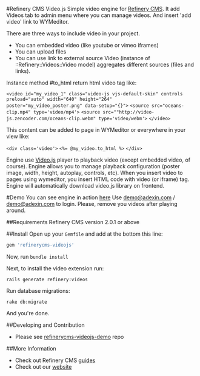 #Refinery CMS Video.js
Simple video engine for [Refinery CMS](http://refinerycms.com).
It add Videos tab to admin menu where you can manage videos.
And insert 'add video' link to WYMeditor.

There are three ways to include video in your project.
- You can embedded video (like youtube or vimeo iframes)
- You can upload files
- You can use link to external source
Video (instance of ::Refinery::Videos::Video model) aggregates different sources (files and links).

Instance method #to_html return html video tag like:

`<video id="my_video_1" class="video-js vjs-default-skin" controls
  preload="auto" width="640" height="264"`  
  `poster="my_video_poster.png"
  data-setup="{}">`
  `<source src="oceans-clip.mp4" type='video/mp4'>`
  `<source src=""http://video-js.zencoder.com/oceans-clip.webm" type='video/webm'>`
`</video>`

This content can be added to page in WYMeditor or everywhere in your view like:

`<div class='video'>`
`<%= @my_video.to_html %>`
`</div>`

Engine use [Video.js](http:videojs.com) player to playback video (except embedded video, of course).
Engine allows you to manage playback configuration (poster image, width, height, autoplay, controls, etc).
When you insert video to pages using wymeditor, you insert HTML code with video (or iframe) tag.
Engine will automatically download video.js library on frontend.

#Demo
You can see engine in action [here](http://refinerycms-videojs-demo.herokuapp.com/refinery/videos)
Use demo@adexin.com / demo@adexin.com to login.
Please, remove you videos after playing around.

##Requirements
Refinery CMS version 2.0.1 or above

##Install
Open up your ``Gemfile`` and add at the bottom this line:

```ruby
gem 'refinerycms-videojs'
```

Now, run ``bundle install``

Next, to install the video extension run:

    rails generate refinery:videos

Run database migrations:

    rake db:migrate

And you're done.

##Developing and Contribution
- Please see [refinerycms-videojs-demo](https://github.com/antonmi/refinerycms-videojs-demo) repo

##More Information
- Check out Refinery CMS [guides](http://refinerycms.com/guides)
- Check out our [website](http://adexin.com)
